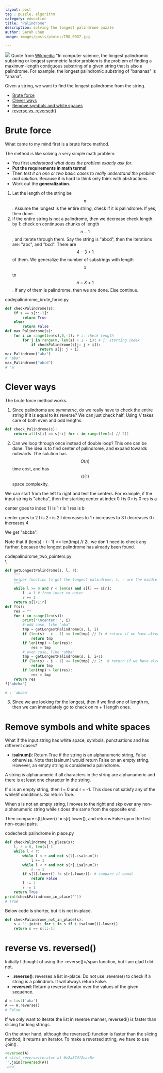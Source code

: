 ```yaml
---
layout: post
tag : puzzle, algorithm
category: education
title: "Palindrome"
description: solving the longest palindrome puzzle
author: Sarah Chen
image: images/posts/photos/IMG_0937.jpg

---
```

![](../images/posts/xi.jpg)
Quote from [Wikipedia](https://en.wikipedia.org/wiki/Longest_palindromic_substring#:~:text=In%20computer%20science%2C%20the%20longest,bananas%22%20is%20%22anana%22.) "In computer science, the longest palindromic substring or longest symmetric factor problem is the problem of finding a maximum-length contiguous substring of a given string that is also a palindrome. For example, the longest palindromic substring of "bananas" is "anana".

Given a string, we want to find the longest palindrome from the string. 
- [Brute force](#brute-force)
- [Clever ways](#clever-ways)
- [Remove symbols and white spaces](#remove-symbols-and-white-spaces)
- [reverse vs. reversed()](#reverse-vs-reversed)

# Brute force
What came to my mind first is a brute force method.  

The method is like solving a very simple math problem.  
* You first _understand what does the problem exactly ask for_.
* **Put the requirements in math terms!**  
* Then _test it on one or two basic cases to really understand the problem and solution_.  Because it is hard to think only think with abstractions.  
* Work out the **generalization**. 

1. Let the length of the string be $$n$$.  Assume the longest is the entire string, check if it is palindrome. If yes, then done. 
2. If the entire string is not a palindrome, then we decrease check length by 1:  check on continuous chunks of length $$n-1$$, and iterate through them. Say the string is "abcd", then the iterations are: "abc", and "bcd". There are $$4-3+1$$ of them. We generalize the number of substrings with length $$x$$ to $$n - X +1$$.  If any of them is palindrome, then we are done.  Else continue. 

<div class="code-head"><span>code</span>palindrome_brute_force.py</div>

```py
def checkPalindrome(s):
    if s == s[::-1]:
        return True
    else:
        return False
def max_Palindrome(s):
    for i in range(len(s),0,-1): # i: check length
        for j in range(0, len(s) + 1 - i): # j: starting index
            if checkPalindrome(s[j: j + i]):
                return s[j: j + i]
max_Palindrome("aba")
# "aba"
max_Palindrome("abcd")
# 'a'
```

# Clever ways

The brute force method works.   
1. Since palindroms are *symmetric*, do we really have to check the entire string if it is equal to its reverse?  We can just check half.  Using <span class="coding">//</span> takes care of both even and odd lengths.  
   
```python
def check_Palindrome(s):
    return all(s[i] == s[~i] for i in range(len(s) // 2))
```
2. Can we loop through once instead of double loop?
This one can be done.  The idea is to find center of palindrome, and expand towards outwards.  The solution has $$O(n)$$ time cost, and has $$O(1)$$ space complexity. 

We can start from the left to right and test the centers.  For example, if the input string is "abcba", then
the starting center at index 0
l is  0
r is  0
res is a

center goes to index 1
l is  1
r is  1
res is b

center goes to 2
l is  2
r is  2
l decreases to  1
r increases to  3
l decreases 0
r increases 4

We get "abcba".

Note that <span class="coding">if (len(s) - i - 1) <= len(tmp) // 2:</span>, we don't need to check any further, because the longest palindrome has already been found. 

<div class="code-head"><span>code</span>palindrome_two_pointers.py</div>\

```py
def getLongestPalindrome(s, l, r):
    """
    helper function to get the longest palindrome, l, r are the middle indexes  
    """ 
    while l >= 0 and r < len(s) and s[l] == s[r]:
        l -= 1 # from inner to outer
        r += 1
    return s[l+1:r]
def f(s):
    res = ""
    for i in range(len(s)):
        print("\ncenter: ", i)
        # odd case, like "aba"
        tmp = getLongestPalindrome(s, i, i)
        if (len(s) - i - 1) <= len(tmp) // 2: # return if we have already found the longest palindrome
            return tmp
        if len(tmp) > len(res):
            res = tmp
        # even case, like "abba"
        tmp = getLongestPalindrome(s, i, i+1)
        if (len(s) - i - 1) <= len(tmp) // 2:  # return if we have already found the longest palindrome
            return tmp
        if len(tmp) > len(res):
            res = tmp
    return res
f('abcba') 

# : 'abcba'
```
3. Since we are looking for the longest, then if we find one of length m, then we can immediately go to check on m + 1 length ones.  

# Remove symbols and white spaces

What if the input string has white space, symbols, punctuations and has different cases? 
* **isalnum()**: Return True if the string is an alphanumeric string, False otherwise.  Note that <span class="coding">isalnum(</span> would return False on an empty string.   However, an empty string is considered a palindrome. 

A string is alphanumeric if all characters in the string are alphanumeric and there is at least one character in the string.

If s is an empty string, then l = 0 and r = -1.  This does not satisfy any of the while/if conditions.  So return <span class="coding">True</span>.

When s is not an empty string, l moves to the right and skp over any non-alphanumeric string while r does the same from the opposite end. 

Then compare <span class="coding">s[l].lower() != s[r].lower()</span>, and returns False upon the first non-equal pairs.   

<div class="code-head"><span>code</span>check palindrome in place.py</div>

```py
def checkPalindrome_in_place(s):
    l, r = 0, len(s)-1
    while l < r:
        while l < r and not s[l].isalnum():
            l += 1
        while l < r and not s[r].isalnum():
            r -= 1
        if s[l].lower() != s[r].lower(): # compare if equal
            return False
        l += 1
        r -= 1
    return True
print(checkPalindrome_in_place(''))
# True
```

Below code is shorter, but it is not in-place. 

```python
def checkPalindrome_not_in_place(s):
    s = ''.join(i for i in s if i.isalnum()).lower()
    return s == s[::-1]
```
# reverse vs. reversed()
Initially I thought of using the <span class="coding">.reverse()</span function, but I am glad I did not. 

* **<span class="coding">.reverse()</span>**: reverses a list in-place.   Do not use <span class="coding">.reverse()</span> to check if a string is a palindrom.  It will always return False.  
* **<span class="coding">reversed</span>**: Return a reverse iterator over the values of the given sequence. 
  
```python
A = list('aba')
A == A.reverse()
# False
```

If we only want to iterate the list in reverse manner, reversed() is faster than slicing for long strings.   

On the other hand, although the reversed() function is faster than the slicing method, it returns an iterator. To make a reversed string, we have to use .join().

```python
reversed(A)
# <list_reverseiterator at 0x2a874f2cac8>
''.join(reversed(A))
'aba'
```

